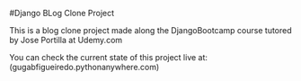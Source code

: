 #Django BLog Clone Project

This is a blog clone project made along the DjangoBootcamp course tutored by Jose Portilla at Udemy.com

You can check the current state of this project live at: (gugabfigueiredo.pythonanywhere.com)
